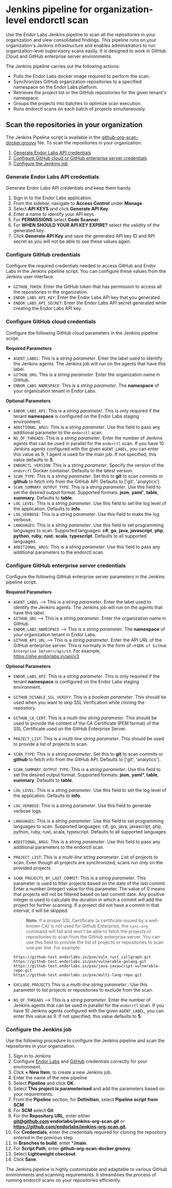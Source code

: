 # Jenkins pipeline for organization-level endorctl scan

Use the Endor Labs Jenkins pipeline to scan all the repositories in your organization and view consolidated findings. This pipeline runs on your organization's Jenkins infrastructure and enables administrators to run organization-level supervisory scans easily. It is designed to work in  GitHub Cloud and GitHub enterprise server environments. 

The Jenkins pipeline carries out the following actions:
- Pulls the Endor Labs docker image required to perform the scan.
- Synchronizes GitHub organization repositories to a specified namespace on the Endor Labs platform.
- Retrieves the project list or the GitHub repositories for the given tenant's namespace.
- Groups the projects into batches to optimize scan execution.
- Runs endorctl scans on each batch of projects simultaneously.

## Scan the repositories in your organization
The Jenkins Pipeline script is available in the [github-org-scan-docker.groovy](https://github.com/endorlabs/jenkins-org-scan/blob/main/github-org-scan-docker.groovy) file. To scan the repositories in your organization:

1. [Generate Endor Labs API credentials](#generate-endor-labs-api-credentials)
2. [Configure GitHub cloud or GitHub enterprise server credentials](#configure-github-credentials)
3. [Configure the Jenkins job](#configure-the-jenkins-job)
 
### Generate Endor Labs API credentials
Generate Endor Labs API credentials and keep them handy.

1. Sign in to the Endor Labs application.
2. From the sidebar, navigate to **Access Control** under **Manage**.
3. Select **API KEYS** and click **Generate API Key**.
4. Enter a name to identify your API keys.
5. For **PERMISSIONS** select **Code Scanner**.
6. For **WHEN SHOULD YOUR API KEY EXPIRE?** select the validity of the generated key.
7. Click **Generate API Key** and save the generated API key ID and API secret as you will not be able to see these values again.

### Configure GitHub credentials
Configure the required credentials needed to access GitHub and Endor Labs in the Jenkins pipeline script. You can configure these values from the Jenkins user interface.

- `GITHUB_TOKEN`: Enter the GitHub token that has permission to access all the repositories in the organization.
- `ENDOR_LABS_API_KEY`: Enter the Endor Labs API key that you generated.
- `ENDOR_LABS_API_SECRET`: Enter the Endor Labs API secret generated while creating the Endor Labs API key.

### Configure GitHub cloud credentials
Configure the following GitHub cloud parameters in the Jenkins pipeline script.

**Required Parameters**
- `AGENT_LABEL`: This is a *string parameter*. Enter the label used to identify the Jenkins agents. The Jenkins job will run on the agents that have this label.
- `GITHUB_ORG`: This is a *string parameter*. Enter the organization name in GitHub.
- `ENDOR_LABS_NAMESPACE`: This is a *string parameter*. The **namespace** of your organization tenant in Endor Labs.

**Optional Parameters**
- `ENDOR_LABS_API`: This is a *string parameter*. This is only required if the tenant **namespace** is configured on the Endor Labs staging environment.
- `ADDITIONAL_ARGS`: This is a *string parameter*. Use this field to pass any additional parameter to the `endorctl` scan.
- `NO_OF_THREADS`: This is a *string parameter*. Enter the number of Jenkins agents that can be used in parallel for the `endorctl` scan. If you have 10 Jenkins agents configured with the given `AGENT_LABEL`, you can enter this value as 9, 1 agent is used for the main job. If not specified, this value defaults to **5**.
- `ENDORCTL_VERSION`: This is a *string parameter*. Specify the version of the `endorctl` Docker container. Defaults to the latest version.
- `SCAN_TYPE`: This is a *string parameter*. Set this to **git** to scan commits or **github** to fetch info from the GitHub API. Defaults to ['git', 'analytics'].
- `SCAN_SUMMARY_OUTPUT_TYPE`: This is a *string parameter*. Use this field to set the desired output format. Supported formats: **json**, **yaml'**, **table**, **summary**. Defaults to **table**.
- `LOG_LEVEL`: This is a *string parameter*. Use this field to set the log level of the application. Defaults to **info**.
- `LOG_VERBOSE`: This is a *string parameter*. Use this field to make the log verbose.
- `LANGUAGES`: This is a *string parameter*. Use this field to set programming languages to scan. Supported languages: **c#**, **go**, **java**, **javascript**, **php**, **python**, **ruby**, **rust**, **scala**, **typescript**. Defaults to all supported languages.
- `ADDITIONAL_ARGS`: This is a *string parameter*. Use this field to pass any additional parameters to the endorctl scan.

### Configure GitHub enterprise server credentials
Configure the following GitHub enterprise server parameters in the Jenkins pipeline script.

**Required Parameters**

- `AGENT_LABEL` --> This is a *string parameter*. Enter the label used to identify the Jenkins agents. The Jenkins job will run on the agents that have this label.
- `GITHUB_ORG` --> This is a *string parameter*. Enter the organization name in GitHub.
- `ENDOR_LABS_NAMESPACE` --> This is a *string parameter*. The **namespace** of your organization tenant in Endor Labs.
- `GITHUB_API_URL` --> This is a *string parameter*. Enter the API URL of the GitHub enterprise server. This is normally in the form of `<FQDN of GitHub Enterprise Server>/api/v3`. For example, <https://ghe.endorlabs.in/api/v3>

**Optional Parameters**

- `ENDOR_LABS_API`: This is a *string parameter*. This is only required if the tenant **namespace** is configured on the Endor Labs staging environment.
- `GITHUB_DISABLE_SSL_VERIFY`: This is a *boolean parameter*. This should be used when you want to skip SSL Verification while cloning the repository.
- `GITHUB_CA_CERT`: This is a *multi-line string parameter*. This should be used to provide the content of the CA Certificate (PEM format) of the SSL Certificate used on the GitHub Enterprise Server.
- `PROJECT_LIST`: This is a *multi-line string parameter*. This should be used to provide a list of projects to scan.
- `SCAN_TYPE`: This is a *string parameter*. Set this to **git** to scan commits or **github** to fetch info from the GitHub API. Defaults to ['git', 'analytics'].
- `SCAN_SUMMARY_OUTPUT_TYPE`: This is a *string parameter*. Use this field to set the desired output format. Supported formats: **json**, **yaml***, **table**, **summary**. Defaults to **table**.
- `LOG_LEVEL`: This is a *string parameter*. Use this field to set the log level of the application. Defaults to **info**.
- `LOG_VERBOSE`: This is a *string parameter*. Use this field to generate verbose logs.
- `LANGUAGES`: This is a *string parameter*. Use this field to set programming languages to scan. Supported languages: c#, go, java, javascript, php, python, ruby, rust, scala, typescript. Defaults to all supported languages.
- `ADDITIONAL_ARGS`: This is a *string parameter*. Use this field to pass any additional parameters to the endorctl scan.
- `PROJECT_LIST`: This is a *multi-line string parameter*. List of projects to scan. Even though all projects are synchronized, scans run only on the provided projects.
- `SCAN_PROJECTS_BY_LAST_COMMIT`: This is a *string parameter*. This parameter is used to filter projects based on the date of the last commit. Enter a number (integer) value for this parameter. The value of 0 means that projects will not be filtered based on last commit date. Any positive integer is used to calculate the duration in which a commit will add the project for further scanning. If a project did not have a commit in that interval, it will be skipped.

    > **Note**: If a proper SSL Certificate (a certificate issued by a well-known CA) is not used for Github Enterprise, the `sync-org` command will fail and won't be able to fetch the projects or repositories to scan from the GitHub enterprise server. You can use this field to provide the list of projects or repositories to scan one per line. For example:

    ```
    https://github-test.endorlabs.in/pse/vuln_rust_callgraph.git
    https://github-test.endorlabs.in/pse/vulnerable-golang.git
    https://github-test.endorlabs.in/pse/java-javascript-vulnerable-repo.git
    https://github-test.endorlabs.in/pse/multi-lang-repo.git    
    ```
- `EXCLUDE_PROJECTS` This is a *multi-line string parameter*.: Use this parameter to list projects or repositories to exclude from the scan.
- `NO_OF_THREADS` --> This is a *string parameter*. Enter the number of Jenkins agents that can be used in parallel for the `endorctl` scan. If you have 10 Jenkins agents configured with the given `AGENT_LABEL`, you can enter this value as 9. If not specified, this value defaults to **5**.

### Configure the Jenkins job
Use the following procedure to configure the Jenkins pipeline and scan the repositories in your organization.

1. Sign in to Jenkins
2. Configure [Endor Labs](#generate-endor-labs-api-credentials) and [GitHub](#configure-github-credentials) credentials correctly for your environment.
3. Click **+ New Item**, to create a new Jenkins job.
4. Enter the name of the new pipeline
5. Select **Pipeline** and click **OK**.
6. Select **This project is parameterised** and add the parameters based on your requirements.
7. From the **Pipeline** section, for **Definition**, select **Pipeline script from SCM**
8. For **SCM** select **Git**
9. For the **Repository URL**, enter either **git@github.com:endorlabs/jenkins-org-scan.git** or **https://github.com/endorlabs/jenkins-org-scan.git**.
10. For **Credentials**, enter the credentials required for cloning the repository entered in the previous step.
13. In **Branches to build**, enter ***/main**.
14. For **Script Path**, enter **github-org-scan-docker.groovy**.
15. Select **Lightweight checkout**.
16. Click **Save**.

The Jenkins pipeline is highly customizable and adaptable to various GitHub environments and scanning requirements. It streamlines the process of running endorctl scans on your repositories efficiently.

